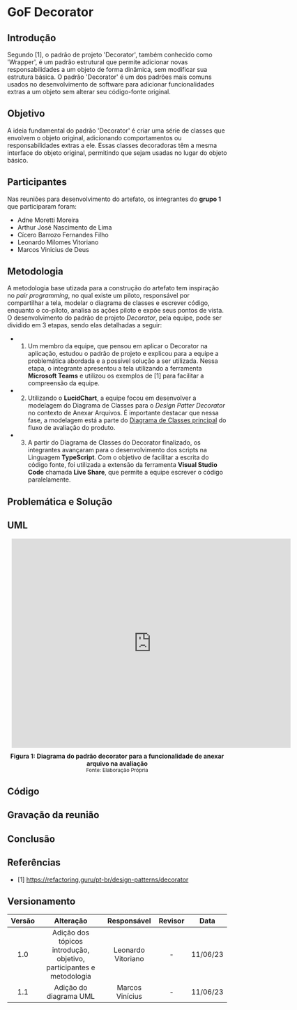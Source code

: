 # GoF Decorator

## Introdução

Segundo [1], o padrão de projeto 'Decorator', também conhecido como 'Wrapper', é um padrão estrutural que permite adicionar novas responsabilidades a um objeto de forma dinâmica, sem modificar sua estrutura básica. O padrão 'Decorator' é um dos padrões mais comuns usados no desenvolvimento de software para adicionar funcionalidades extras a um objeto sem alterar seu código-fonte original.

## Objetivo

A ideia fundamental do padrão 'Decorator' é criar uma série de classes que envolvem o objeto original, adicionando comportamentos ou responsabilidades extras a ele. Essas classes decoradoras têm a mesma interface do objeto original, permitindo que sejam usadas no lugar do objeto básico.

## Participantes

Nas reuniões para desenvolvimento do artefato, os integrantes do **grupo 1** que participaram foram:

- Adne Moretti Moreira
- Arthur José Nascimento de Lima
- Cícero Barrozo Fernandes Filho
- Leonardo Milomes Vitoriano
- Marcos Vinicius de Deus

## Metodologia

A metodologia base utizada para a construção do artefato tem inspiração no *pair programming*, no qual existe um piloto, responsável por compartilhar a tela, modelar o diagrama de classes e escrever código, enquanto o co-piloto, analisa as ações piloto e expõe seus pontos de vista. O desenvolvimento do padrão de projeto *Decorator*, pela equipe, pode ser dividido em 3 etapas, sendo elas detalhadas a seguir:

- 1. Um membro da equipe, que pensou em aplicar o Decorator na aplicação, estudou o padrão de projeto e explicou para a equipe a problemática abordada e a possível solução a ser utilizada. Nessa etapa, o integrante apresentou a tela utilizando a ferramenta **Microsoft Teams** e utilizou os exemplos de [1] para facilitar a compreensão da equipe.
- 2. Utilizando o **LucidChart**, a equipe focou em desenvolver a modelagem do Diagrama de Classes para o *Design Patter Decorator* no contexto de Anexar Arquivos. É importante destacar que nessa fase, a modelagem está a parte do [Diagrama de Classes principal](https://unbarqdsw2023-1.github.io/2023.1_G2_ProjetoMercadoLivre/#/Modelagem/Estaticos/classes) do fluxo de avaliação do produto.  
- 3. A partir do Diagrama de Classes do Decorator finalizado, os integrantes avançaram para o desenvolvimento dos scripts na Linguagem **TypeScript**. Com o objetivo de facilitar a escrita do código fonte, foi utilizada a extensão da ferramenta **Visual Studio Code** chamada **Live Share**, que permite a equipe escrever o código paralelamente.  

## Problemática e Solução

## UML

<div style="width: 640px; height: 480px; margin: 10px; position: relative;"><iframe allowfullscreen frameborder="0" style="width:640px; height:480px" src="https://lucid.app/documents/embedded/51ebca88-4c3e-4a16-8962-68fb315e975d" id="74l6spzfI3qV"></iframe></div>

<figcaption align='center'>
    <b>Figura 1: Diagrama do padrão decorator para a funcionalidade de anexar arquivo na avaliação</b>
    <br><small>Fonte: Elaboração Própria</small>
</figcaption> </center>

## Código 

## Gravação da reunião

## Conclusão

## Referências

- [1] https://refactoring.guru/pt-br/design-patterns/decorator

## Versionamento

| Versão |                  Alteração                   |    Responsável     |      Revisor       | Data  |
| :----: | :------------------------------------------: | :----------------: | :----------------: | :---: |
|  1.0   | Adição dos tópicos introdução, objetivo, participantes e metodologia | Leonardo Vitoriano  |  -  | 11/06/23  |
|  1.1   | Adição do diagrama UML | Marcos Vinícius  |  -  | 11/06/23  |